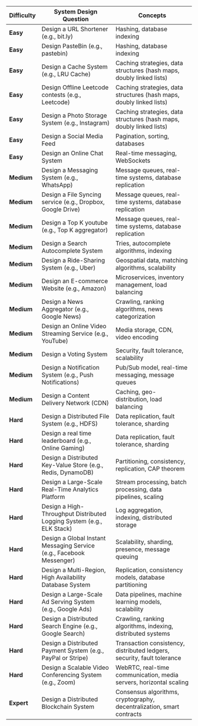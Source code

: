 | **Difficulty** | **System Design Question**                                                    | **Concepts**                                                                                  |
|----------------|--------------------------------------------------------------------------------|-----------------------------------------------------------------------------------------------|
| **Easy**       | Design a URL Shortener (e.g., bit.ly)                                         | Hashing, database indexing                                                                    |
| **Easy**       | Design PasteBin (e.g., pastebin)                                               | Hashing, database indexing                                                                    |
| **Easy**       | Design a Cache System (e.g., LRU Cache)                                       | Caching strategies, data structures (hash maps, doubly linked lists)                          |
| **Easy**       | Design Offline Leetcode contests (e.g., Leetcode)                             | Caching strategies, data structures (hash maps, doubly linked lists)                          |
| **Easy**       | Design a Photo Storage System (e.g., Instagram)                                | Caching strategies, data structures (hash maps, doubly linked lists)                          |
| **Easy**       | Design a Social Media Feed                                                   | Pagination, sorting, databases                                                                 |
| **Easy**       | Design an Online Chat System                                                  | Real-time messaging, WebSockets                                                                 |
| **Medium**     | Design a Messaging System (e.g., WhatsApp)                                    | Message queues, real-time systems, database replication                                        |
| **Medium**     | Design a File Syncing service (e.g., Dropbox, Google Drive)                     | Message queues, real-time systems, database replication                                        |
| **Medium**     | Design a Top K youtube (e.g., Top K aggregator)                     | Message queues, real-time systems, database replication                                        |
| **Medium**     | Design a Search Autocomplete System                                           | Tries, autocomplete algorithms, indexing                                                      |
| **Medium**     | Design a Ride-Sharing System (e.g., Uber)                                     | Geospatial data, matching algorithms, scalability                                             |
| **Medium**     | Design an E-commerce Website (e.g., Amazon)                                   | Microservices, inventory management, load balancing                                            |
| **Medium**     | Design a News Aggregator (e.g., Google News)                                  | Crawling, ranking algorithms, news categorization                                             |
| **Medium**     | Design an Online Video Streaming Service (e.g., YouTube)                      | Media storage, CDN, video encoding                                                             |
| **Medium**     | Design a Voting System                                                        | Security, fault tolerance, scalability                                                         |
| **Medium**     | Design a Notification System (e.g., Push Notifications)                       | Pub/Sub model, real-time messaging, message queues                                            |
| **Medium**     | Design a Content Delivery Network (CDN)                                       | Caching, geo-distribution, load balancing                                                     |
| **Hard**       | Design a Distributed File System (e.g., HDFS)                                 | Data replication, fault tolerance, sharding                                                   |
| **Hard**       | Design a real time leaderboard (e.g., Online Gaming)                         | Data replication, fault tolerance, sharding                                                   |
| **Hard**       | Design a Distributed Key-Value Store (e.g., Redis, DynamoDB)                  | Partitioning, consistency, replication, CAP theorem                                           |
| **Hard**       | Design a Large-Scale Real-Time Analytics Platform                             | Stream processing, batch processing, data pipelines, scaling                                  |
| **Hard**       | Design a High-Throughput Distributed Logging System (e.g., ELK Stack)         | Log aggregation, indexing, distributed storage                                                |
| **Hard**       | Design a Global Instant Messaging Service (e.g., Facebook Messenger)          | Scalability, sharding, presence, message queuing                                              |
| **Hard**       | Design a Multi-Region, High Availability Database System                       | Replication, consistency models, database partitioning                                        |
| **Hard**       | Design a Large-Scale Ad Serving System (e.g., Google Ads)                     | Data pipelines, machine learning models, scalability                                          |
| **Hard**       | Design a Distributed Search Engine (e.g., Google Search)                      | Crawling, ranking algorithms, indexing, distributed systems                                   |
| **Hard**       | Design a Distributed Payment System (e.g., PayPal or Stripe)                  | Transaction consistency, distributed ledgers, security, fault tolerance                       |
| **Hard**       | Design a Scalable Video Conferencing System (e.g., Zoom)                      | WebRTC, real-time communication, media servers, horizontal scaling                            |
| **Expert**     | Design a Distributed Blockchain System                                        | Consensus algorithms, cryptography, decentralization, smart contracts                         |
